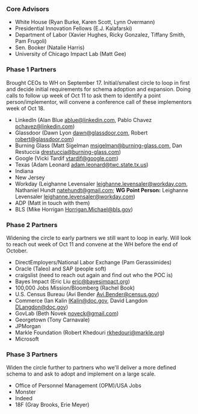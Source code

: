 ### Core Advisors
* White House (Ryan Burke, Karen Scott, Lynn Overmann)
* Presidential Innovation Fellows (E.J. Kalafarski)
* Department of Labor (Xavier Hughes, Ricky Gonzalez, Tiffany Smith, Pam Frugoli)
* Sen. Booker (Natalie Harris)
* University of Chicago Impact Lab (Matt Gee)

### Phase 1 Partners
Brought CEOs to WH on September 17. Initial/smallest circle to loop in first and decide initial requirements for schema adoption and expansion. Doing calls to follow up week of Oct 11 to ask them to identify a point person/implementor, will convene a conference call of these implementors week of Oct 18.

* LinkedIn (Alan Blue <ablue@linkedin.com>, Pablo Chavez <pchavez@linkedin.com>)
* Glassdoor (Dawn Lyon <dawn@glassdoor.com>, Robert <robert@glassdoor.com>)
* Burning Glass (Matt Sigelman <msigelman@burning-glass.com>, Dan Restuccia <drestuccia@burning-glass.com>)
* Google (Vicki Tardif <vtardif@google.com>)
* Texas (Adam Leonard <adam.leonard@twc.state.tx.us>)
* Indiana
* New Jersey
* Workday (Leighanne Levensaler <leighanne.levensaler@workday.com>, Nathaniel Hundt <natehundt@gmail.com>; **WG Point Person:** Leighanne Levensaler <leighanne.levensaler@workday.com>)
* ADP (Matt in touch with them)
* BLS (Mike Horrigan <Horrigan.Michael@bls.gov>)

### Phase 2 Partners
Widening the circle to early partners we still want to loop in early. Will look to reach out week of Oct 11 and convene at the WH before the end of October.

* DirectEmployers/National Labor Exchange (Pam Gerassimides)
* Oracle (Taleo) and SAP (people soft)
* craigslist (need to reach out again and find out who the POC is)
* Bayes Impact (Eric Liu <eric@bayesimpact.org>)
* 100,000 Jobs Mission/Bloomberg (Rachel Book)
* U.S. Census Bureau (Avi Bender <Avi.Bender@census.gov>)
* Commerce (Ian Kalin <IKalin@doc.gov>, David Langdon <DLangdon@doc.gov>)
* GovLab (Beth Novek <noveck@gmail.com>)
* Georgetown (Tony Carnavale)
* JPMorgan
* Markle Foundation (Robert Khedouri <rkhedouri@markle.org>)
* Microsoft

### Phase 3 Partners
Widen the circle further to partners who we'll deliver a more defined schema to and ask to adopt and implement on a large scale.

* Office of Personnel Management (OPM)/USA Jobs
* Monster
* Indeed
* 18F (Gray Brooks, Erie Meyer)
